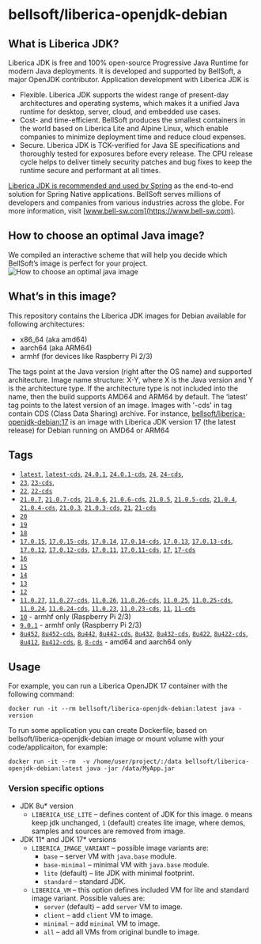 # bellsoft/liberica-openjdk-debian

## What is Liberica JDK?
Liberica JDK is free and 100% open-source Progressive Java Runtime for modern Java deployments. It is developed and supported by BellSoft, a major OpenJDK contributor. Application development with Liberica JDK is

*  Flexible. Liberica JDK supports the widest range of present-day architectures and operating systems, which makes it a unified Java runtime for desktop, server, cloud, and embedded use cases.
* Cost- and time-efficient. BellSoft produces the smallest containers in the world based on Liberica Lite and Alpine Linux, which enable companies to minimize deployment time and reduce cloud expenses.
* Secure. Liberica JDK is TCK-verified for Java SE specifications and thoroughly tested for exposures before every release. The CPU release cycle helps to deliver timely security patches and bug fixes to keep the runtime secure and performant at all times.

[Liberica JDK is recommended and used by Spring](https://spring.io/quickstart) as the end-to-end solution for Spring Native applications.
BellSoft serves millions of developers and companies from various industries across the globe. For more information, visit [www.bell-sw.com](https://www.bell-sw.com).

## How to choose an optimal Java image?

We compiled an interactive scheme that will help you decide which BellSoft’s image is perfect for your project.
![How to choose an optimal java image](https://download.bell-sw.com/static/images/how-to-choose-optimal-java-image.jpg)


## What’s in this image?

This repository contains the Liberica JDK images for Debian available for following architectures:

* x86_64 (aka amd64)
* aarch64 (aka ARM64)
* armhf (for devices like Raspberry Pi 2/3)

The tags point at the Java version (right after the OS name) and supported architecture.
Image name structure:
X-Y,
where X is the Java version and Y is the architecture type. If the architecture type is not included into the name, then the build supports AMD64 and ARM64 by default.
The ‘latest’ tag points to the latest version of an image. Images with '-cds' in tag contain CDS (Class Data Sharing) archive.
For instance, [bellsoft/liberica-openjdk-debian:17](https://hub.docker.com/layers/bellsoft/liberica-openjdk-debian/17/images/sha256-305f23015e1a40436624b5ea1928051a39cd1484a6ee68553006cc1a38eb1b76?context=explore) is an image with Liberica JDK version 17 (the latest release) for Debian running on AMD64 or ARM64

## Tags
* [`latest`](https://github.com/bell-sw/Liberica/blob/master/docker/repos/liberica-openjdk-debian/24/Dockerfile),
[`latest-cds`](https://github.com/bell-sw/Liberica/blob/master/docker/repos/liberica-openjdk-debian/24/Dockerfile),
[`24.0.1`](https://github.com/bell-sw/Liberica/blob/master/docker/repos/liberica-openjdk-debian/24/Dockerfile),
[`24.0.1-cds`](https://github.com/bell-sw/Liberica/blob/master/docker/repos/liberica-openjdk-debian/24/Dockerfile),
[`24`](https://github.com/bell-sw/Liberica/blob/master/docker/repos/liberica-openjdk-debian/24/Dockerfile),
[`24-cds`](https://github.com/bell-sw/Liberica/blob/master/docker/repos/liberica-openjdk-debian/24/Dockerfile),
* [`23`](https://github.com/bell-sw/Liberica/blob/master/docker/repos/liberica-openjdk-debian/23/Dockerfile),
[`23-cds`](https://github.com/bell-sw/Liberica/blob/master/docker/repos/liberica-openjdk-debian/23/Dockerfile),
* [`22`](https://github.com/bell-sw/Liberica/blob/master/docker/repos/liberica-openjdk-debian/22/Dockerfile),
[`22-cds`](https://github.com/bell-sw/Liberica/blob/master/docker/repos/liberica-openjdk-debian/22/Dockerfile)
* [`21.0.7`](https://github.com/bell-sw/Liberica/blob/master/docker/repos/liberica-openjdk-debian/21/Dockerfile),
[`21.0.7-cds`](https://github.com/bell-sw/Liberica/blob/master/docker/repos/liberica-openjdk-debian/21/Dockerfile),
[`21.0.6`](https://github.com/bell-sw/Liberica/blob/master/docker/repos/liberica-openjdk-debian/21/Dockerfile),
[`21.0.6-cds`](https://github.com/bell-sw/Liberica/blob/master/docker/repos/liberica-openjdk-debian/21/Dockerfile),
[`21.0.5`](https://github.com/bell-sw/Liberica/blob/master/docker/repos/liberica-openjdk-debian/21/Dockerfile),
[`21.0.5-cds`](https://github.com/bell-sw/Liberica/blob/master/docker/repos/liberica-openjdk-debian/21/Dockerfile),
[`21.0.4`](https://github.com/bell-sw/Liberica/blob/master/docker/repos/liberica-openjdk-debian/21/Dockerfile),
[`21.0.4-cds`](https://github.com/bell-sw/Liberica/blob/master/docker/repos/liberica-openjdk-debian/21/Dockerfile),
[`21.0.3`](https://github.com/bell-sw/Liberica/blob/master/docker/repos/liberica-openjdk-debian/21/Dockerfile),
[`21.0.3-cds`](https://github.com/bell-sw/Liberica/blob/master/docker/repos/liberica-openjdk-debian/21/Dockerfile),
[`21`](https://github.com/bell-sw/Liberica/blob/master/docker/repos/liberica-openjdk-debian/21/Dockerfile),
[`21-cds`](https://github.com/bell-sw/Liberica/blob/master/docker/repos/liberica-openjdk-debian/21/Dockerfile)
* [`20`](https://github.com/bell-sw/Liberica/blob/master/docker/repos/liberica-openjdk-debian/old/20/Dockerfile)
* [`19`](https://github.com/bell-sw/Liberica/blob/master/docker/repos/liberica-openjdk-debian/old/19/Dockerfile)
* [`18`](https://github.com/bell-sw/Liberica/blob/master/docker/repos/liberica-openjdk-debian/old/18/Dockerfile)
* [`17.0.15`](https://github.com/bell-sw/Liberica/blob/master/docker/repos/liberica-openjdk-debian/17/Dockerfile),
[`17.0.15-cds`](https://github.com/bell-sw/Liberica/blob/master/docker/repos/liberica-openjdk-debian/17/Dockerfile),
[`17.0.14`](https://github.com/bell-sw/Liberica/blob/master/docker/repos/liberica-openjdk-debian/17/Dockerfile),
[`17.0.14-cds`](https://github.com/bell-sw/Liberica/blob/master/docker/repos/liberica-openjdk-debian/17/Dockerfile),
[`17.0.13`](https://github.com/bell-sw/Liberica/blob/master/docker/repos/liberica-openjdk-debian/17/Dockerfile),
[`17.0.13-cds`](https://github.com/bell-sw/Liberica/blob/master/docker/repos/liberica-openjdk-debian/17/Dockerfile),
[`17.0.12`](https://github.com/bell-sw/Liberica/blob/master/docker/repos/liberica-openjdk-debian/17/Dockerfile),
[`17.0.12-cds`](https://github.com/bell-sw/Liberica/blob/master/docker/repos/liberica-openjdk-debian/17/Dockerfile),
[`17.0.11`](https://github.com/bell-sw/Liberica/blob/master/docker/repos/liberica-openjdk-debian/17/Dockerfile),
[`17.0.11-cds`](https://github.com/bell-sw/Liberica/blob/master/docker/repos/liberica-openjdk-debian/17/Dockerfile),
[`17`](https://github.com/bell-sw/Liberica/blob/master/docker/repos/liberica-openjdk-debian/17/Dockerfile),
[`17-cds`](https://github.com/bell-sw/Liberica/blob/master/docker/repos/liberica-openjdk-debian/17/Dockerfile)
* [`16`](https://github.com/bell-sw/Liberica/blob/master/docker/repos/liberica-openjdk-debian/old/16/Dockerfile)
* [`15`](https://github.com/bell-sw/Liberica/blob/master/docker/repos/liberica-openjdk-debian/old/15/Dockerfile)
* [`14`](https://github.com/bell-sw/Liberica/blob/master/docker/repos/liberica-openjdk-debian/old/14/Dockerfile)
* [`13`](https://github.com/bell-sw/Liberica/blob/master/docker/repos/liberica-openjdk-debian/old/13.0.0/Dockerfile)
* [`12`](https://github.com/bell-sw/Liberica/blob/master/docker/repos/liberica-openjdk-debian/old/12.0.0/Dockerfile)
* [`11.0.27`](https://github.com/bell-sw/Liberica/blob/master/docker/repos/liberica-openjdk-debian/11/Dockerfile),
[`11.0.27-cds`](https://github.com/bell-sw/Liberica/blob/master/docker/repos/liberica-openjdk-debian/11/Dockerfile),
[`11.0.26`](https://github.com/bell-sw/Liberica/blob/master/docker/repos/liberica-openjdk-debian/11/Dockerfile),
[`11.0.26-cds`](https://github.com/bell-sw/Liberica/blob/master/docker/repos/liberica-openjdk-debian/11/Dockerfile),
[`11.0.25`](https://github.com/bell-sw/Liberica/blob/master/docker/repos/liberica-openjdk-debian/11/Dockerfile),
[`11.0.25-cds`](https://github.com/bell-sw/Liberica/blob/master/docker/repos/liberica-openjdk-debian/11/Dockerfile),
[`11.0.24`](https://github.com/bell-sw/Liberica/blob/master/docker/repos/liberica-openjdk-debian/11/Dockerfile),
[`11.0.24-cds`](https://github.com/bell-sw/Liberica/blob/master/docker/repos/liberica-openjdk-debian/11/Dockerfile),
[`11.0.23`](https://github.com/bell-sw/Liberica/blob/master/docker/repos/liberica-openjdk-debian/11/Dockerfile),
[`11.0.23-cds`](https://github.com/bell-sw/Liberica/blob/master/docker/repos/liberica-openjdk-debian/11/Dockerfile),
[`11`](https://github.com/bell-sw/Liberica/blob/master/docker/repos/liberica-openjdk-debian/11/Dockerfile),
[`11-cds`](https://github.com/bell-sw/Liberica/blob/master/docker/repos/liberica-openjdk-debian/11/Dockerfile)
* [`10`](https://github.com/bell-sw/Liberica/blob/master/docker/repos/liberica-openjdk-debian/old/10.0.0/Dockerfile) - armhf only (Raspberry Pi 2/3)
* [`9.0.1`](https://github.com/bell-sw/Liberica/blob/master/docker/repos/liberica-openjdk-debian/old/9.0.1/Dockerfile) - armhf only (Raspberry Pi 2/3)
* [`8u452`](https://github.com/bell-sw/Liberica/blob/master/docker/repos/liberica-openjdk-debian/8/Dockerfile),
[`8u452-cds`](https://github.com/bell-sw/Liberica/blob/master/docker/repos/liberica-openjdk-debian/8/Dockerfile),
[`8u442`](https://github.com/bell-sw/Liberica/blob/master/docker/repos/liberica-openjdk-debian/8/Dockerfile),
[`8u442-cds`](https://github.com/bell-sw/Liberica/blob/master/docker/repos/liberica-openjdk-debian/8/Dockerfile),
[`8u432`](https://github.com/bell-sw/Liberica/blob/master/docker/repos/liberica-openjdk-debian/8/Dockerfile),
[`8u432-cds`](https://github.com/bell-sw/Liberica/blob/master/docker/repos/liberica-openjdk-debian/8/Dockerfile),
[`8u422`](https://github.com/bell-sw/Liberica/blob/master/docker/repos/liberica-openjdk-debian/8/Dockerfile),
[`8u422-cds`](https://github.com/bell-sw/Liberica/blob/master/docker/repos/liberica-openjdk-debian/8/Dockerfile),
[`8u412`](https://github.com/bell-sw/Liberica/blob/master/docker/repos/liberica-openjdk-debian/8/Dockerfile),
[`8u412-cds`](https://github.com/bell-sw/Liberica/blob/master/docker/repos/liberica-openjdk-debian/8/Dockerfile),
[`8`](https://github.com/bell-sw/Liberica/blob/master/docker/repos/liberica-openjdk-debian/8/Dockerfile),
[`8-cds`](https://github.com/bell-sw/Liberica/blob/master/docker/repos/liberica-openjdk-debian/8/Dockerfile)   - amd64 and aarch64 only

## Usage

For example, you can run a Liberica OpenJDK 17 container with the following command:

 `docker run -it --rm bellsoft/liberica-openjdk-debian:latest java -version`

To run some application you can create Dockerfile, based on bellsoft/liberica-openjdk-debian image or mount volume with your code/applicaiton, for example:

 `docker run -it --rm  -v /home/user/project/:/data bellsoft/liberica-openjdk-debian:latest java -jar /data/MyApp.jar`

### Version specific options

* JDK 8u* version
  * `LIBERICA_USE_LITE` – defines content of JDK for this image. `0` means keep jdk unchanged, `1` (default) creates lite image, where demos, samples and sources are removed from image.
* JDK 11* and JDK 17* versions
  * `LIBERICA_IMAGE_VARIANT` – possible image variants are:
    * `base` – server VM with `java.base` module.
	* `base-minimal` – minimal VM with `java.base` module.
	* `lite` (default) – lite JDK with minimal footprint.
	* `standard` – standard JDK.
  * `LIBERICA_VM` – this option defines included VM for lite and standard image variant. Possible values are:
    * `server` (default) – add `server` VM to image.
	* `client` – add `client` VM to image.
	* `minimal` – add `minimal` VM to image.
	* `all` – add all VMs from original bundle to image.